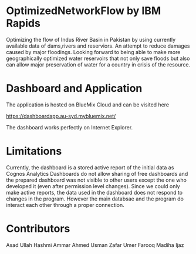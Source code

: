 # OptimizedNetworkFlow by IBM Rapids

Optimizing the flow of Indus River Basin in Pakistan by using currently available data of dams,rivers and reserviors. An attempt to reduce damages caused by major floodings. Looking forward to being able to make more geographically optimized water reservoirs that not only save floods but also can allow major preservation of water for a country in crisis of the resource.

# Dashboard and Application

The application is hosted on BlueMix Cloud and can be visited here

https://dashboardapp.au-syd.mybluemix.net/

The dashboard works perfectly on Internet Explorer.

# Limitations

Currently, the dashboard is a stored active report of the initial data as Cognos Analytics Dashboards do not allow sharing of free dashboards and the prepared dashboard was not visible to other users except the one who developed it (even after permission level changes). Since we could only make active reports, the data used in the dashboard does not respond to changes in the program. However the main databsae and the program do interact each other through a proper connection.

# Contributors

Asad Ullah Hashmi
Ammar Ahmed
Usman Zafar
Umer Farooq
Madiha Ijaz

